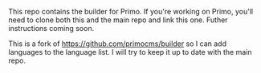 This repo contains the builder for Primo. If you're working on Primo, you'll need to clone both this and the main repo and link this one. Futher instructions coming soon.

This is a fork of https://github.com/primocms/builder so I can add languages to the language list. I will try to keep it up to date with the main repo.
